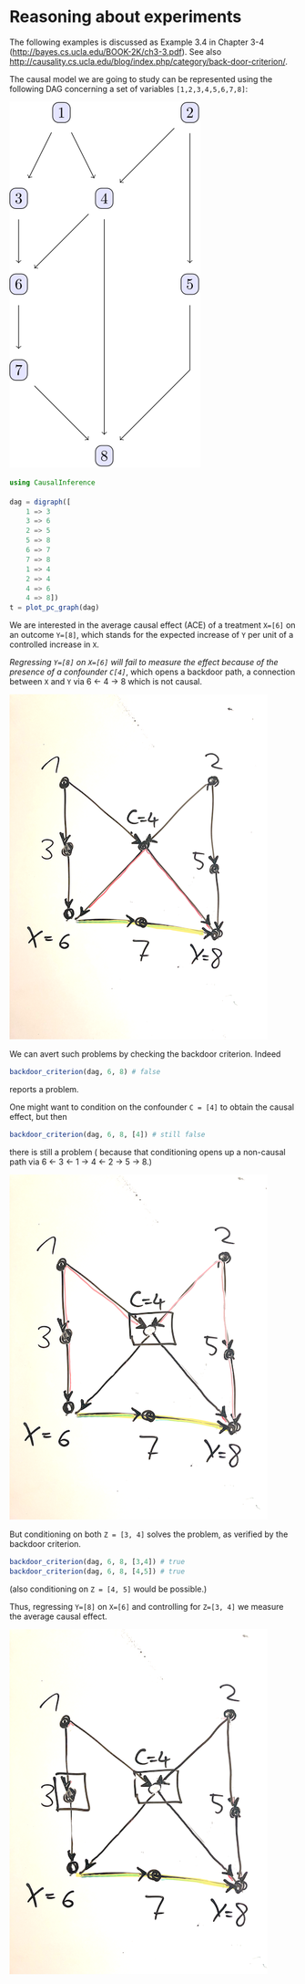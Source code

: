 # Reasoning about experiments

The following examples is discussed as Example 3.4 in Chapter 3-4 (http://bayes.cs.ucla.edu/BOOK-2K/ch3-3.pdf). See also http://causality.cs.ucla.edu/blog/index.php/category/back-door-criterion/.

The causal model we are going to study can be represented using the following DAG concerning a set of variables `[1,2,3,4,5,6,7,8]`:

![Example DAG](https://raw.githubusercontent.com/mschauer/CausalInference.jl/master/assets/graph3_4.svg)


```julia
using CausalInference

dag = digraph([
    1 => 3
    3 => 6
    2 => 5
    5 => 8
    6 => 7
    7 => 8
    1 => 4
    2 => 4
    4 => 6
    4 => 8])
t = plot_pc_graph(dag)
```

We are interested in the average causal effect (ACE) of a treatment `X=[6]` on an outcome `Y=[8]`, which stands for the expected increase of `Y` per unit of a controlled increase in `X`.

*Regressing `Y=[8]` on `X=[6]` will fail to measure the effect because of the presence of a confounder `C[4]`*, which opens a backdoor path, a connection between `X` and `Y` via 6 ← 4 → 8 which is not causal.

![Confounder](https://raw.githubusercontent.com/mschauer/CausalInference.jl/master/assets/backdoor1.png)


We can avert such problems by checking the backdoor criterion. Indeed
```julia
backdoor_criterion(dag, 6, 8) # false
```
reports a problem.

One might want to condition on the confounder `C = [4]` to obtain the causal effect,
but then  
```julia
backdoor_criterion(dag, 6, 8, [4]) # still false
```
there is still a problem ( 
because that conditioning opens up a non-causal path via 6 ← 3 ← 1 → 4 ← 2 → 5 → 8.)

![Opened new path](https://raw.githubusercontent.com/mschauer/CausalInference.jl/master/assets/backdoor2.png)


But conditioning on both `Z = [3, 4]` solves the problem, as verified by the backdoor criterion.
```julia
backdoor_criterion(dag, 6, 8, [3,4]) # true
backdoor_criterion(dag, 6, 8, [4,5]) # true
```
(also conditioning on `Z = [4, 5]` would be possible.)

Thus, regressing `Y=[8]` on `X=[6]` and controlling for `Z=[3, 4]` we measure the average causal effect.


![Good controls](https://raw.githubusercontent.com/mschauer/CausalInference.jl/master/assets/backdoor3.png)